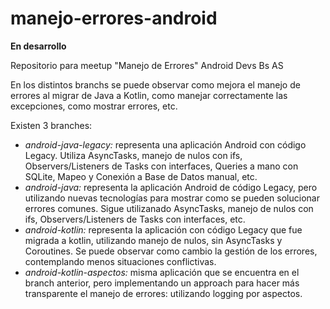 # manejo-errores-android

**En desarrollo**

Repositorio para meetup "Manejo de Errores" Android Devs Bs AS

En los distintos branchs se puede observar como mejora el manejo de errores al migrar de Java a Kotlin, como manejar correctamente las excepciones, como mostrar errores, etc.

Existen 3 branches:
- _android-java-legacy:_ representa una aplicación Android con código Legacy. Utiliza AsyncTasks, manejo de nulos con ifs, Observers/Listeners de Tasks con interfaces, Queries a mano con SQLite, Mapeo y Conexión a Base de Datos manual, etc.
- _android-java:_ representa la aplicación Android de código Legacy, pero utilizando nuevas tecnologías para mostrar como se pueden solucionar errores comunes. Sigue utilizanado AsyncTasks, manejo de nulos con ifs, Observers/Listeners de Tasks con interfaces, etc.
- _android-kotlin:_ representa la aplicación con código Legacy que fue migrada a kotlin, utilizando manejo de nulos, sin AsyncTasks y Coroutines. Se puede observar como cambio la gestión de los errores, contemplando menos situaciones conflictivas.
- _android-kotlin-aspectos:_ misma aplicación que se encuentra en el branch anterior, pero implementando un approach para hacer más transparente el manejo de errores: utilizando logging por aspectos.
